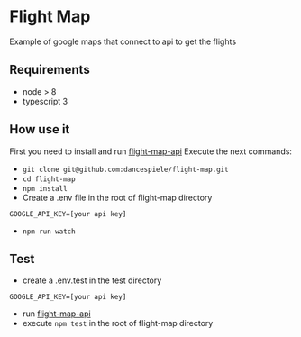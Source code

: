 # Flight Map

Example of google maps that connect to api to get the flights

## Requirements

* node > 8
* typescript 3

## How use it

First you need to install and run [flight-map-api](https://github.com/dancespiele/flight-map-api)
Execute the next commands:

* `git clone git@github.com:dancespiele/flight-map.git`
* `cd flight-map`
* `npm install`
* Create a .env file in the root of flight-map directory

```
GOOGLE_API_KEY=[your api key]
```

* `npm run watch`

## Test

* create a .env.test in the test directory

```
GOOGLE_API_KEY=[your api key]
```
* run [flight-map-api](https://github.com/dancespiele/flight-map-api)
* execute `npm test` in the root of flight-map directory
